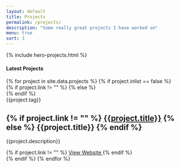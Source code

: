 ```yaml
---
layout: default
title: Projects
permalink: /projects/
description: "Some really great projects I have worked on"
menu: true
sort: 3
---
```

{% include hero-projects.html %}
<div class="container">
	<div class="row">
		<div class="col col-12">
			<h4 class="lates-title">Latest Projects</h4>
		</div>
	</div>
</div>
<div class="container">
	<div class="row">
        {% for project in site.data.projects %}
            <!-- begin article loop -->
            {% if project.inlist == false %}
            <div class="article">
                <div class="container">
                    <div class="article__wrapper">
                    {% if project.link != "" %}
                        <a href="{{project.link}}" target="_blank" rel="noopener noreferrer" class="article__image" style="background-image: url({{project.image}})"></a>
                    {% else %}
                        <div class="article__image" style="background-image: url({{project.image}})"></div>
                    {% endif %}
                    <div class="article__content ">
                        <div class="article-tags">
                        <div class="article-tags__box">
                            <span class="article__tag">{{project.tag}}</span>
                        </div>
                        </div>
                        <h2 class="article__title">
                        {% if project.link != "" %}
                            <a href="{{project.link}}" target="_blank" rel="noopener noreferrer">{{project.title}}</a>
                        {% else %}
                            {{project.title}}
                        {% endif %}
                        </h2>
                        <p class="article__excerpt">{{project.description}}</p>
                        <div class="article__footer">
                        {% if project.link != "" %}
                            <a href="{{project.link}}" class="read-more" target="_blank" rel="noopener noreferrer">View Website <i class="ion ion-ios-arrow-forward"></i></a>
                        {% endif %}
                        </div>
                    </div>
                    </div>
                </div>
            </div>
            {% endif %}
            <!-- end article -->
        {% endfor %}
    </div><!-- end Row -->
</div><!-- end Container -->

<!--
<div class="container">
	<div class="row">
		<div class="col col-12">
			<h4 class="lates-title">More Projects</h4>
		</div>
	</div>
</div>
<div class="container">
	<div class="row">
        {% for project in site.data.projects %}
            {% if project.inlist == true %}
            <div class="col-lg-4 col-md-4 col-sm-4 col-xs-12">
                {% if project.link != "" %}
                    <a href="{{project.link}}" target="_blank" rel="noopener noreferrer"><h4 style="margin-bottom:0">{{project.title}}</h4></a>
                {% else %}
                    <h4 style="margin-bottom:0">{{project.title}}</h4>
                {% endif %}
                <p>{{project.tag}}</p>
            </div>
            {% endif %}
        {% endfor %}
    </div>
</div>
-->